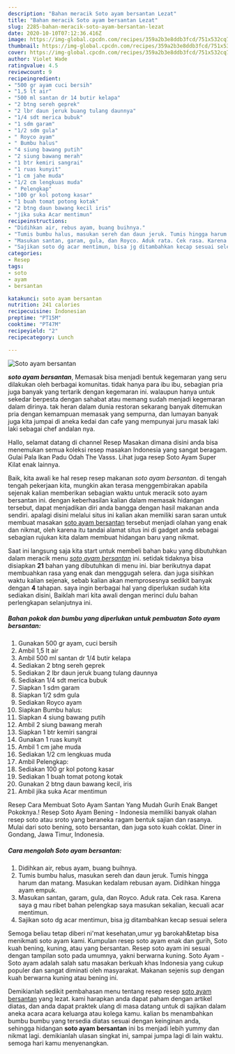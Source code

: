 ```yaml
---
description: "Bahan meracik Soto ayam bersantan Lezat"
title: "Bahan meracik Soto ayam bersantan Lezat"
slug: 2285-bahan-meracik-soto-ayam-bersantan-lezat
date: 2020-10-10T07:12:36.416Z
image: https://img-global.cpcdn.com/recipes/359a2b3e8ddb3fcd/751x532cq70/soto-ayam-bersantan-foto-resep-utama.jpg
thumbnail: https://img-global.cpcdn.com/recipes/359a2b3e8ddb3fcd/751x532cq70/soto-ayam-bersantan-foto-resep-utama.jpg
cover: https://img-global.cpcdn.com/recipes/359a2b3e8ddb3fcd/751x532cq70/soto-ayam-bersantan-foto-resep-utama.jpg
author: Violet Wade
ratingvalue: 4.5
reviewcount: 9
recipeingredient:
- "500 gr ayam cuci bersih"
- "1,5 lt air"
- "500 ml santan dr 14 butir kelapa"
- "2 btng sereh geprek"
- "2 lbr daun jeruk buang tulang daunnya"
- "1/4 sdt merica bubuk"
- "1 sdm garam"
- "1/2 sdm gula"
- " Royco ayam"
- " Bumbu halus"
- "4 siung bawang putih"
- "2 siung bawang merah"
- "1 btr kemiri sangrai"
- "1 ruas kunyit"
- "1 cm jahe muda"
- "1/2 cm lengkuas muda"
- " Pelengkap"
- "100 gr kol potong kasar"
- "1 buah tomat potong kotak"
- "2 btng daun bawang kecil iris"
- "jika suka Acar mentimun"
recipeinstructions:
- "Didihkan air, rebus ayam, buang buihnya."
- "Tumis bumbu halus, masukan sereh dan daun jeruk. Tumis hingga harum dan matang. Masukan kedalam rebusan ayam. Didihkan hingga ayam empuk."
- "Masukan santan, garam, gula, dan Royco. Aduk rata. Cek rasa. Karena saya g mau ribet bahan pelengkap saya masukan sekalian, kecuali acar mentimun."
- "Sajikan soto dg acar mentimun, bisa jg ditambahkan kecap sesuai selera"
categories:
- Resep
tags:
- soto
- ayam
- bersantan

katakunci: soto ayam bersantan 
nutrition: 241 calories
recipecuisine: Indonesian
preptime: "PT15M"
cooktime: "PT47M"
recipeyield: "2"
recipecategory: Lunch

---
```



![Soto ayam bersantan](https://img-global.cpcdn.com/recipes/359a2b3e8ddb3fcd/751x532cq70/soto-ayam-bersantan-foto-resep-utama.jpg)

<b><i>soto ayam bersantan</i></b>, Memasak bisa menjadi bentuk kegemaran yang seru dilakukan oleh berbagai komunitas. tidak hanya para ibu ibu, sebagian pria juga banyak yang tertarik dengan kegemaran ini. walaupun hanya untuk sekedar berpesta dengan sahabat atau memang sudah menjadi kegemaran dalam dirinya. tak heran dalam dunia restoran sekarang banyak ditemukan pria dengan kemampuan memasak yang sempurna, dan lumayan banyak juga kita jumpai di aneka kedai dan cafe yang mempunyai juru masak laki laki sebagai chef andalan nya.

Hallo, selamat datang di channel Resep Masakan dimana disini anda bisa menemukan semua koleksi resep masakan Indonesia yang sangat beragam. Gulai Pala Ikan Padu Odah The Vasss. Lihat juga resep Soto Ayam Super Kilat enak lainnya.

Baik, kita awali ke hal resep resep makanan <i>soto ayam bersantan</i>. di tengah tengah pekerjaan kita, mungkin akan terasa menggembirakan apabila sejenak kalian memberikan sebagian waktu untuk meracik soto ayam bersantan ini. dengan keberhasilan kalian dalam memasak hidangan tersebut, dapat menjadikan diri anda bangga dengan hasil makanan anda sendiri. apalagi disini melalui situs ini kalian akan memiliki saran saran untuk membuat masakan <u>soto ayam bersantan</u> tersebut menjadi olahan yang enak dan nikmat, oleh karena itu tandai alamat situs ini di gadget anda sebagai sebagian rujukan kita dalam membuat hidangan baru yang nikmat.


Saat ini langsung saja kita start untuk membeli bahan baku yang dibutuhkan dalam meracik menu <u><i>soto ayam bersantan</i></u> ini. setidak tidaknya bisa disiapkan <b>21</b> bahan yang dibutuhkan di menu ini. biar berikutnya dapat membuahkan rasa yang enak dan menggugah selera. dan juga sisihkan waktu kalian sejenak, sebab kalian akan memprosesnya sedikit banyak dengan <b>4</b> tahapan. saya ingin berbagai hal yang diperlukan sudah kita sediakan disini, Baiklah mari kita awali dengan merinci dulu bahan perlengkapan selanjutnya ini.

<!--inarticleads1-->

##### Bahan pokok dan bumbu yang diperlukan untuk pembuatan Soto ayam bersantan:

1. Gunakan 500 gr ayam, cuci bersih
1. Ambil 1,5 lt air
1. Ambil 500 ml santan dr 1/4 butir kelapa
1. Sediakan 2 btng sereh geprek
1. Sediakan 2 lbr daun jeruk buang tulang daunnya
1. Sediakan 1/4 sdt merica bubuk
1. Siapkan 1 sdm garam
1. Siapkan 1/2 sdm gula
1. Sediakan  Royco ayam
1. Siapkan  Bumbu halus:
1. Siapkan 4 siung bawang putih
1. Ambil 2 siung bawang merah
1. Siapkan 1 btr kemiri sangrai
1. Gunakan 1 ruas kunyit
1. Ambil 1 cm jahe muda
1. Sediakan 1/2 cm lengkuas muda
1. Ambil  Pelengkap:
1. Sediakan 100 gr kol potong kasar
1. Sediakan 1 buah tomat potong kotak
1. Gunakan 2 btng daun bawang kecil, iris
1. Ambil jika suka Acar mentimun


Resep Cara Membuat Soto Ayam Santan Yang Mudah Gurih Enak Banget Pokoknya.! Resep Soto Ayam Bening - Indonesia memiliki banyak olahan resep soto atau sroto yang beraneka ragam bentuk sajian dan rasanya. Mulai dari soto bening, soto bersantan, dan juga soto kuah coklat. Diner in Gondang, Jawa Timur, Indonesia. 

<!--inarticleads2-->

##### Cara mengolah Soto ayam bersantan:

1. Didihkan air, rebus ayam, buang buihnya.
1. Tumis bumbu halus, masukan sereh dan daun jeruk. Tumis hingga harum dan matang. Masukan kedalam rebusan ayam. Didihkan hingga ayam empuk.
1. Masukan santan, garam, gula, dan Royco. Aduk rata. Cek rasa. Karena saya g mau ribet bahan pelengkap saya masukan sekalian, kecuali acar mentimun.
1. Sajikan soto dg acar mentimun, bisa jg ditambahkan kecap sesuai selera


Semoga beliau tetap diberi ni&#39;mat kesehatan,umur yg barokah&amp;tetap bisa menikmati soto ayam kami. Kumpulan resep soto ayam enak dan gurih, Soto kuah bening, kuning, atau yang bersantan. Resep soto ayam ini sesuai dengan tampilan soto pada umumnya, yakni berwarna kuning. Soto Ayam - Soto ayam adalah salah satu masakan berkuah khas Indonesia yang cukup populer dan sangat diminati oleh masyarakat. Makanan sejenis sup dengan kuah berwarna kuning atau bening ini. 

Demikianlah sedikit pembahasan menu tentang resep resep <u>soto ayam bersantan</u> yang lezat. kami harapkan anda dapat paham dengan artikel diatas, dan anda dapat praktek ulang di masa datang untuk di sajikan dalam aneka acara acara keluarga atau kolega kamu. kalian bs menambahkan bumbu bumbu yang tersedia diatas sesuai dengan keinginan anda, sehingga hidangan <b>soto ayam bersantan</b> ini bs menjadi lebih yummy dan nikmat lagi. demikianlah ulasan singkat ini, sampai jumpa lagi di lain waktu. semoga hari kamu menyenangkan.
